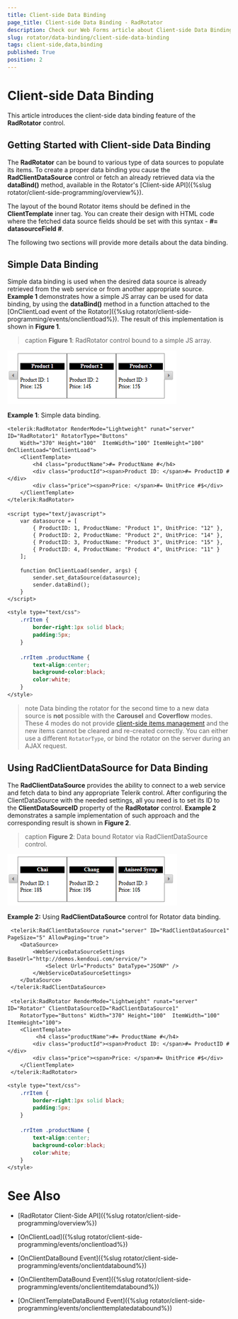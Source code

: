 ```yaml
---
title: Client-side Data Binding
page_title: Client-side Data Binding - RadRotator
description: Check our Web Forms article about Client-side Data Binding.
slug: rotator/data-binding/client-side-data-binding
tags: client-side,data,binding
published: True
position: 2
---
```


# Client-side Data Binding

This article introduces the client-side data binding feature of the **RadRotator** control.

## Getting Started with Client-side Data Binding

The **RadRotator** can be bound to various type of data sources to populate its items. To create a proper data binding you cause the **RadClientDataSource** control or fetch an already retrieved data via the **dataBind()** method, available in the Rotator's [Client-side API]({%slug rotator/client-side-programming/overview%}).

The layout of the bound Rotator items should be defined in the **ClientTemplate** inner tag. You can create their design with HTML code where the fetched data source fields should be set with this syntax - **#= datasourceField #**.

The following two sections will provide more details about the data binding.

## Simple Data Binding

Simple data binding is used when the desired data source is already retrieved from the web service or from another appropriate source. **Example 1** demonstrates how a simple JS array can be used for data binding, by using the **dataBind()** method in a function attached to the	[OnClientLoad event of the Rotator]({%slug rotator/client-side-programming/events/onclientload%}). The result of this implementation is shown in **Figure 1**.

>caption **Figure 1**: RadRotator control bound to a simple JS array.

![rotator simple databinding](images/Client-side-databinding/rotator_simple_databinding.png)

**Example 1**: Simple data binding.



````ASP.NET
<telerik:RadRotator RenderMode="Lightweight" runat="server" ID="RadRotator1" RotatorType="Buttons" 
	Width="370" Height="100"  ItemWidth="100" ItemHeight="100" OnClientLoad="OnClientLoad">
	<ClientTemplate>
		<h4 class="productName">#= ProductName #</h4>
		<div class="productId"><span>Product ID: </span>#= ProductID #</div>
		<div class="price"><span>Price: </span>#= UnitPrice #$</div>
	</ClientTemplate>
</telerik:RadRotator>

<script type="text/javascript">
	var datasource = [
		{ ProductID: 1, ProductName: "Product 1", UnitPrice: "12" },
		{ ProductID: 2, ProductName: "Product 2", UnitPrice: "14" },
		{ ProductID: 3, ProductName: "Product 3", UnitPrice: "15" },
		{ ProductID: 4, ProductName: "Product 4", UnitPrice: "11" }
	];

	function OnClientLoad(sender, args) {
		sender.set_dataSource(datasource);
		sender.dataBind();
	}
</script>
````

````CSS
<style type="text/css">
	.rrItem {
		border-right:1px solid black;
		padding:5px;
	}

	.rrItem .productName {
		text-align:center;
		background-color:black;
		color:white;
	}
</style>
````

>note Data binding the rotator for the second time to a new data source is **not** possible with the **Carousel** and **Coverflow** modes. These 4 modes do not provide [client-side items management](https://demos.telerik.com/aspnet-ajax/rotator/examples/clientapiitemsmanagement/defaultcs.aspx) and the new items cannot be cleared and re-created correctly. You can either use a different `RotatorType`, or bind the rotator on the server during an AJAX request. 

## Using RadClientDataSource for Data Binding

The **RadClientDataSource** provides the ability to connect to a web service and fetch data to bind any appropriate Telerik control. After configuring the ClientDataSource with the needed settings, all you need is to set its ID to the **ClientDataSourceID** property	of the **RadRotator** control. **Example 2** demonstrates a sample implementation of such approach and the corresponding result is shown in **Figure 2**.

>caption **Figure 2**: Data bound Rotator via RadClientDataSource control.

![rotator using radclientdatasource](images/Client-side-databinding/rotator_using_radclientdatasource.png)

**Example 2:** Using **RadClientDataSource** control for Rotator data binding.

````ASP.NET
 <telerik:RadClientDataSource runat="server" ID="RadClientDataSource1" PageSize="5" AllowPaging="true">
	<DataSource>
		<WebServiceDataSourceSettings BaseUrl="http://demos.kendoui.com/service/">
			<Select Url="Products" DataType="JSONP" />
		</WebServiceDataSourceSettings>
	</DataSource>
 </telerik:RadClientDataSource>
 
 <telerik:RadRotator RenderMode="Lightweight" runat="server" ID="Rotator" ClientDataSourceID="RadClientDataSource1"
	RotatorType="Buttons" Width="370" Height="100"  ItemWidth="100" ItemHeight="100">
	<ClientTemplate>
		 <h4 class="productName">#= ProductName #</h4>
		<div class="productId"><span>Product ID: </span>#= ProductID #</div>
		<div class="price"><span>Price: </span>#= UnitPrice #$</div>
	</ClientTemplate>
 </telerik:RadRotator>
````

````CSS
<style type="text/css">
	.rrItem {
		border-right:1px solid black;
		padding:5px;
	}

	.rrItem .productName {
		text-align:center;
		background-color:black;
		color:white;
	}
</style>
````

# See Also

 * [RadRotator Client-Side API]({%slug rotator/client-side-programming/overview%})

 * [OnClientLoad]({%slug rotator/client-side-programming/events/onclientload%})

 * [OnClientDataBound Event]({%slug rotator/client-side-programming/events/onclientdatabound%})

 * [OnClientItemDataBound Event]({%slug rotator/client-side-programming/events/onclientitemdatabound%})

 * [OnClientTemplateDataBound Event]({%slug rotator/client-side-programming/events/onclienttemplatedatabound%})
